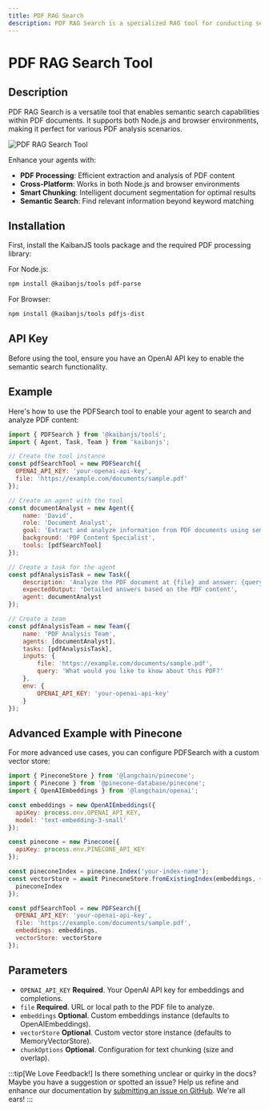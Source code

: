 ```yaml
---
title: PDF RAG Search
description: PDF RAG Search is a specialized RAG tool for conducting semantic searches within PDF documents.
---
```


# PDF RAG Search Tool

## Description

PDF RAG Search is a versatile tool that enables semantic search capabilities within PDF documents. It supports both Node.js and browser environments, making it perfect for various PDF analysis scenarios.

![PDF RAG Search Tool](https://res.cloudinary.com/dnno8pxyy/image/upload/v1733521441/PDFSearch_qkwuun.png)

Enhance your agents with:
- **PDF Processing**: Efficient extraction and analysis of PDF content
- **Cross-Platform**: Works in both Node.js and browser environments
- **Smart Chunking**: Intelligent document segmentation for optimal results
- **Semantic Search**: Find relevant information beyond keyword matching

## Installation

First, install the KaibanJS tools package and the required PDF processing library:

For Node.js:
```bash
npm install @kaibanjs/tools pdf-parse
```

For Browser:
```bash
npm install @kaibanjs/tools pdfjs-dist
```

## API Key
Before using the tool, ensure you have an OpenAI API key to enable the semantic search functionality.

## Example

Here's how to use the PDFSearch tool to enable your agent to search and analyze PDF content:

```js
import { PDFSearch } from '@kaibanjs/tools';
import { Agent, Task, Team } from 'kaibanjs';

// Create the tool instance
const pdfSearchTool = new PDFSearch({
  OPENAI_API_KEY: 'your-openai-api-key',
  file: 'https://example.com/documents/sample.pdf'
});

// Create an agent with the tool
const documentAnalyst = new Agent({
    name: 'David', 
    role: 'Document Analyst', 
    goal: 'Extract and analyze information from PDF documents using semantic search', 
    background: 'PDF Content Specialist',
    tools: [pdfSearchTool]
});

// Create a task for the agent
const pdfAnalysisTask = new Task({
    description: 'Analyze the PDF document at {file} and answer: {query}',
    expectedOutput: 'Detailed answers based on the PDF content',
    agent: documentAnalyst
});

// Create a team
const pdfAnalysisTeam = new Team({
    name: 'PDF Analysis Team',
    agents: [documentAnalyst],
    tasks: [pdfAnalysisTask],
    inputs: {
        file: 'https://example.com/documents/sample.pdf',
        query: 'What would you like to know about this PDF?'
    },
    env: {
        OPENAI_API_KEY: 'your-openai-api-key'
    }
});
```

## Advanced Example with Pinecone

For more advanced use cases, you can configure PDFSearch with a custom vector store:

```js
import { PineconeStore } from '@langchain/pinecone';
import { Pinecone } from '@pinecone-database/pinecone';
import { OpenAIEmbeddings } from '@langchain/openai';

const embeddings = new OpenAIEmbeddings({
  apiKey: process.env.OPENAI_API_KEY,
  model: 'text-embedding-3-small'
});

const pinecone = new Pinecone({
  apiKey: process.env.PINECONE_API_KEY
});

const pineconeIndex = pinecone.Index('your-index-name');
const vectorStore = await PineconeStore.fromExistingIndex(embeddings, {
  pineconeIndex
});

const pdfSearchTool = new PDFSearch({
  OPENAI_API_KEY: 'your-openai-api-key',
  file: 'https://example.com/documents/sample.pdf',
  embeddings: embeddings,
  vectorStore: vectorStore
});
```

## Parameters

- `OPENAI_API_KEY` **Required**. Your OpenAI API key for embeddings and completions.
- `file` **Required**. URL or local path to the PDF file to analyze.
- `embeddings` **Optional**. Custom embeddings instance (defaults to OpenAIEmbeddings).
- `vectorStore` **Optional**. Custom vector store instance (defaults to MemoryVectorStore).
- `chunkOptions` **Optional**. Configuration for text chunking (size and overlap).

:::tip[We Love Feedback!]
Is there something unclear or quirky in the docs? Maybe you have a suggestion or spotted an issue? Help us refine and enhance our documentation by [submitting an issue on GitHub](https://github.com/kaiban-ai/KaibanJS/issues). We're all ears!
::: 